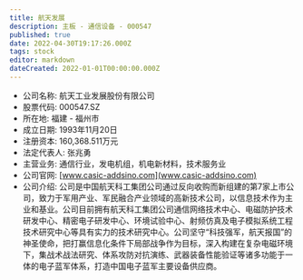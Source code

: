 ```yaml
---
title: 航天发展
description: 主板 - 通信设备 - 000547
published: true
date: 2022-04-30T19:17:26.000Z
tags: stock
editor: markdown
dateCreated: 2022-01-01T00:00:00.000Z
---
```


- 公司名称: 航天工业发展股份有限公司
- 股票代码: 000547.SZ
- 所在地: 福建 - 福州市
- 成立日期: 1993年11月20日
- 注册资本: 160,368.511万元
- 法定代表人: 张兆勇
- 主营业务: 通信行业，发电机组，机电新材料，技术服务业
- 公司官网: [www.casic-addsino.com](www.casic-addsino.com)
- 公司介绍: 公司是中国航天科工集团公司通过反向收购而新组建的第7家上市公司，致力于军用产业、军民融合产业领域的高新技术公司，以信息技术作为主业和基业。公司目前拥有航天科工集团公司通信网络技术中心、电磁防护技术研发中心、精密电子研发中心、环境试验中心、射频仿真及电子模拟系统工程技术研究中心等具有实力的技术研究中心。公司坚守“科技强军，航天报国”的神圣使命，把打赢信息化条件下局部战争作为目标，深入构建在复杂电磁环境下，集战术战法研究、体系攻防对抗演练、武器装备性能验证等诸多功能于一体的电子蓝军体系，打造中国电子蓝军主要设备供应商。


